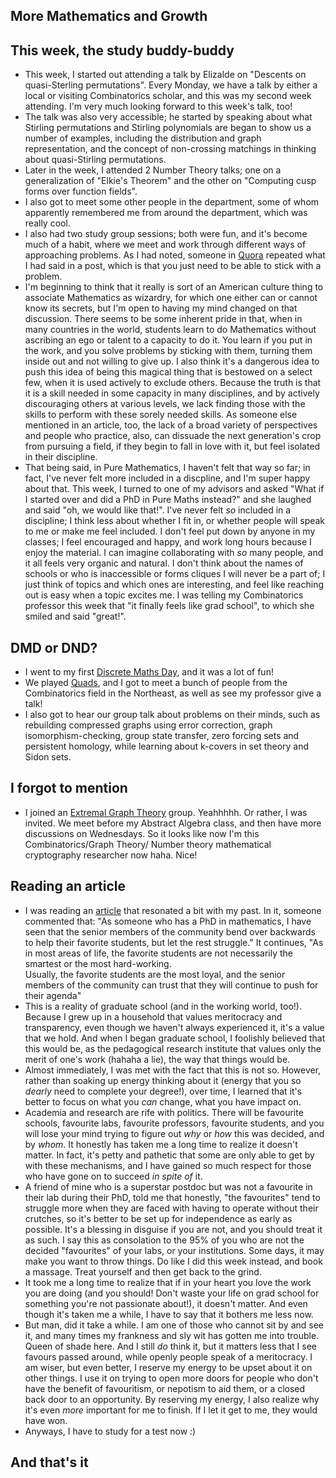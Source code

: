 ## More Mathematics and Growth

## This week, the study buddy-buddy
- This week, I started out attending a talk by Elizalde on "Descents on quasi-Sterling permutations". Every Monday, we have a talk
by either a local or visiting Combinatorics scholar, and this was my second week attending. I'm very much looking forward to this week's talk, too!
- The talk was also very accessible; he started by speaking about what Stirling permutations and Stirling polynomials are began to show us a number
of examples, including the distribution and graph representation, and the concept of non-crossing matchings in thinking about quasi-Stirling permutations.
- Later in the week, I attended 2 Number Theory talks; one on a generalization of "Elkie's Theorem" and the other on "Computing cusp forms over function fields".
- I also got to meet some other people in the department, some of whom apparently remembered me from around the department, which was really cool.
- I also had two study group sessions; both were fun, and it's become much of a habit, where we meet and work through different ways of approaching
problems. As I had noted, someone in [Quora](https://www.quora.com/How-hard-is-it-to-major-in-math-What-is-the-intelligence-IQ-cutoff-to-do-well) repeated what I had said in a post, which is that you just need to be able to stick with a problem.
- I'm beginning to think that it really is sort of an American culture thing to associate Mathematics as wizardry, for which one either can or cannot
know its secrets, but I'm open to having my mind changed on that discussion. There seems to be some inherent pride in that, when in many countries in
the world, students learn to do Mathematics without ascribing an ego or talent to a capacity to do it. You learn if you put in the work, and you solve problems
by sticking with them, turning them inside out and not willing to give up. 
I also think it's a dangerous idea to push this idea of being this magical thing that is bestowed on a select few, when it is used actively to exclude
others. Because the truth is that it is a skill needed in some capacity in many disciplines, and by actively discouraging others at various levels,
we lack finding those with the skills to perform with these sorely needed skills. As someone else mentioned in an article, too, the lack of a broad
variety of perspectives and people who practice, also, can dissuade the next generation's crop from pursuing a field, if they begin to fall in love with
it, but feel isolated in their discipline.
- That being said, in Pure Mathematics, I haven't felt that way so far; in fact, I've never felt more included in a discpline, and I'm super happy about that. 
This week, I turned to one of my advisors and asked "What if I started over and did a PhD in Pure Maths instead?" and she laughed and said 
"oh, we would like that!". I've never felt *so* included in a discipline; I think less about whether I fit in, or whether people will speak to me
or make me feel included. I don't feel put down by anyone in my classes; I feel encouraged and happy, and work long hours because I enjoy the material.
I can imagine collaborating with *so* many people, and it all feels very organic and natural. I don't think about the names of schools or who is inaccessible
or forms cliques I will never be a part of; I just think of topics and which ones are interesting, and feel like reaching out is easy when a topic excites me.
I was telling my Combinatorics professor this week that "it finally feels like grad school", to which she smiled and said "great!".


## DMD or DND?
- I went to my first [Discrete Maths Day](https://sites.google.com/view/northeastcombinatoricsnetwork/fall-2021-discrete-math-day?authuser=0), and it was a lot of fun!
- We played [Quads](https://awm-math.org/publications/playing-cards/evenquads/), and I got to meet a bunch of people from the Combinatorics field in the Northeast,
as well as see my professor give a talk!
- I also got to hear our group talk about problems on their minds, such as rebuilding compressed graphs using error correction, graph isomorphism-checking,
group state transfer, zero forcing sets and persistent homology, while learning about k-covers in set theory and Sidon sets.

## I forgot to mention
- I joined an [Extremal Graph Theory](https://en.wikipedia.org/wiki/Extremal_graph_theory) group. Yeahhhhh. Or rather, I was invited. We meet before my Abstract Algebra class, and then have more discussions
on Wednesdays. So it looks like now I'm this Combinatorics/Graph Theory/ Number theory mathematical cryptography researcher now haha. Nice!

## Reading an article
- I was reading an [article](https://www.nytimes.com/2019/02/18/us/edray-goins-black-mathematicians.html) that resonated a bit with my past. In it, someone commented that:
"As someone who has a PhD in mathematics, I have seen that the senior members of the community bend over backwards to help their favorite students,
but let the rest struggle." It continues, "As in most areas of life, the favorite students are not necessarily the smartest or the most hard-working.  
Usually, the favorite students are the most loyal, and the senior members of the community can trust that they will continue to push for their agenda"
- This is a reality of graduate school (and in the working world, too!). Because I grew up in a household that values meritocracy and transparency,
even though we haven't always experienced it, it's a value that we hold. And when I began graduate school, I foolishly believed that this would be,
as the pedagogical research institute that values only the merit of one's work (hahaha a lie), the way that things would be.
- Almost immediately, I was met with the fact that this is not so. However, rather than soaking up energy thinking about it (energy that you so 
*dearly* need to complete your degree!), over time, I learned that it's better to focus on what you *can* change, what you have impact on.
- Academia and research are rife with politics. There will be favourite schools, favourite labs, favourite professors, favourite students, and you will
lose your mind trying to figure out *why* or *how* this was decided, and by *whom*. It honestly has taken me a long time to realize it doesn't matter.
In fact, it's petty and pathetic that some are only able to get by with these mechanisms, and I have gained so much respect for those who have gone on
to succeed *in spite of* it.
- A friend of mine who is a superstar postdoc but was not a favourite in their lab during their PhD, told me that honestly, "the favourites" tend to struggle
more when they are faced with having to operate without their crutches, so it's better to be set up for independence as early as possible. It's a blessing in
disguise if you are not, and you should treat it as such. I say this as consolation to the 95% of you who are not the decided "favourites" of your labs, or
your institutions. Some days, it may make you want to throw things. Do like I did this week instead, and book a massage. Treat yourself and then get back
to the grind.
- It took me a long time to realize that if in your heart you love the work you are doing (and you should! Don't waste your life on grad school for something
you're not passionate about!), it doesn't matter. And even though it's taken me a while, I have to say that it bothers me less now.
- But man, did it take a while. I am one of those who cannot sit by and see it, and many times my frankness and sly wit has gotten me into trouble.
Queen of shade here. And I still *do* think it, but it matters less that I see favours passed around, while openly people speak of a meritocracy. 
I am wiser, but even better, I reserve my energy to be upset about it on other things. I use it on trying to open more doors for people who don't have
the benefit of favouritism, or nepotism to aid them, or a closed back door to an opportunity. By reserving my energy, I also realize why it's even 
*more* important for me to finish. If I let it get to me, they would have won. 
- Anyways, I have to study for a test now :)

## And that's it
